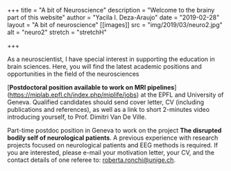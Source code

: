 +++
title = "A bit of Neuroscience"
description = "Welcome to the brainy part of this website"
author = "Yacila I. Deza-Araujo"
date = "2019-02-28"
layout = "A bit of neuroscience"
[[images]]
  src = "img/2019/03/neuro2.jpg"
  alt = "neuro2"
  stretch = "stretchH"

+++

As a neuroscientist, I have special interest in supporting the education in brain sciences.
Here, you will find the latest academic positions and opportunities in the field of the neurosciences

[**Postdoctoral position available to work on MRI pipelines**] (https://miplab.epfl.ch/index.php/miplife/jobs) at the EPFL and University of Geneva. Qualified candidates should send cover letter, CV (including publications and references), as well as a link to short 2-minutes video introducing yourself, to Prof. Dimitri Van De Ville.

Part-time postdoc position in Geneva to work on the project **The disrupted bodily self of neurological patients**. A previous experience with research projects focused on neurological patients and EEG methods is required. If you are interested, please e-mail your motivation letter, your CV, and the contact details of one referee to: roberta.ronchi@unige.ch.








